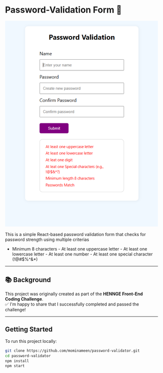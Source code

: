# Password-Validation Form 🔐

![Screenshot](./screenshot-form-preview.png)

This is a simple React-based password validation form that checks for password strength using multiple criterias

- Minimum 8 characters  - At least one uppercase letter  - At least one lowercase letter  - At least one number  - At least one special character (!@#$%^&*)

---

## 📚 Background

This project was originally created as part of the **HENNGE Front-End Coding Challenge**.  
✅ I'm happy to share that I successfully completed and passed the challenge!

---
## Getting Started

To run this project locally:

```bash
git clone https://github.com/mominameen/password-validator.git
cd password-validator
npm install
npm start




